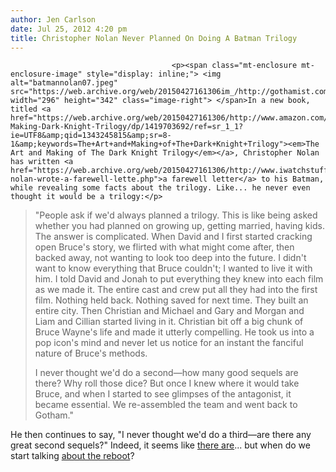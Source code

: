 ```yaml
---
author: Jen Carlson
date: Jul 25, 2012 4:20 pm
title: Christopher Nolan Never Planned On Doing A Batman Trilogy
---
```


	
										<p><span class="mt-enclosure mt-enclosure-image" style="display: inline;"> <img alt="batmannolan07.jpeg" src="https://web.archive.org/web/20150427161306im_/http://gothamist.com/attachments/arts_jen/batmannolan07.jpeg" width="296" height="342" class="image-right"> </span>In a new book, titled <a href="https://web.archive.org/web/20150427161306/http://www.amazon.com/The-Making-Dark-Knight-Trilogy/dp/1419703692/ref=sr_1_1?ie=UTF8&amp;qid=1343245815&amp;sr=8-1&amp;keywords=The+Art+and+Making+of+The+Dark+Knight+Trilogy"><em>The Art and Making of The Dark Knight Trilogy</em></a>, Christopher Nolan has written <a href="https://web.archive.org/web/20150427161306/http://www.iwatchstuff.com/2012/07/christopher-nolan-wrote-a-farewell-lette.php">a farewell letter</a> to his Batman, while revealing some facts about the trilogy. Like... he never even thought it would be a trilogy:</p>

<blockquote>&quot;People ask if we&apos;d always planned a trilogy. This is like being asked whether you had planned on growing up, getting married, having kids. The answer is complicated. When David and I first started cracking open Bruce&apos;s story, we flirted with what might come after, then backed away, not wanting to look too deep into the future. I didn&apos;t want to know everything that Bruce couldn&apos;t; I wanted to live it with him. I told David and Jonah to put everything they knew into each film as we made it. The entire cast and crew put all they had into the first film. Nothing held back. Nothing saved for next time. They built an entire city. Then Christian and Michael and Gary and Morgan and Liam and Cillian started living in it. Christian bit off a big chunk of Bruce Wayne&apos;s life and made it utterly compelling. He took us into a pop icon&apos;s mind and never let us notice for an instant the fanciful nature of Bruce&apos;s methods.

<p>I never thought we&apos;d do a second&#x2014;how many good sequels are there? Why roll those dice? But once I knew where it would take Bruce, and when I started to see glimpses of the antagonist, it became essential. We re-assembled the team and went back to Gotham.&quot;</p></blockquote><p></p>

<p>He then continues to say, &quot;I never thought we&apos;d do a third&#x2014;are there any great second sequels?&quot; Indeed, it seems like <a href="https://web.archive.org/web/20150427161306/http://gothamist.com/2012/07/18/dark_knight_rises_terrorizes_nyc.php#photo-1">there are</a>... but when do we start talking <a href="https://web.archive.org/web/20150427161306/http://gothamist.com/2011/03/30/batman_destined_to_return_again_and.php">about the reboot</a>?</p>					
										
									
				